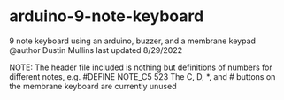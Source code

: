 # arduino-9-note-keyboard
9 note keyboard using an arduino, buzzer, and a membrane keypad
   @author Dustin Mullins
   last updated 8/29/2022




NOTE: The header file included is nothing but definitions of numbers for different notes, e.g. #DEFINE NOTE_C5 523
The C, D, \*, and # buttons on the membrane keyboard are currently unused
